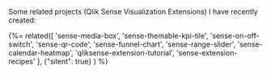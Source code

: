 Some related projects (Qlik Sense Visualization Extensions) I have recently created:

{%= related([
  'sense-media-box', 
  'sense-themable-kpi-tile', 
  'sense-on-off-switch', 
  'sense-qr-code',
  'sense-funnel-chart',
  'sense-range-slider',
  'sense-calendar-heatmap',
  'qliksense-extension-tutorial',
  'sense-extension-recipes'
  ], {"silent": true}
) %}  
